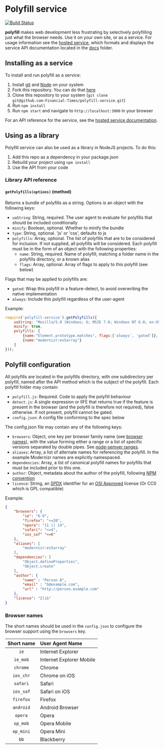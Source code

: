 # Polyfill service

[![Build
Status](https://travis-ci.org/Financial-Times/polyfill-service.svg?branch=master)](https://travis-ci.org/Financial-Times/polyfill-service)

**polyfill** makes web development less frustrating by selectively polyfilling just what the browser needs. Use it on your own site, or as a service.  For usage information see the [hosted service](http://polyfill.webservices.ft.com), which formats and displays the service API documentation located in the [docs](docs/) folder.

## Installing as a service

To install and run polyfill as a service:

1. Install [git](http://git-scm.com/downloads) and [Node](http://nodejs.org) on your system
2. Fork this repository.  You can do that [here](https://github.com/financial-times/polyfill-service/fork)
3. Clone this repository to your system (`git clone git@github.com:Financial-Times/polyfill-service.git`)
4. Run `npm install`
5. Run `npm start` and navigate to `http://localhost:3000` in your browser

For an API reference for the service, see the [hosted service documentation](http://polyfill.webservices.ft.com).

## Using as a library

Polyfill service can also be used as a library in NodeJS projects.  To do this:

1. Add this repo as a dependency in your package.json
2. Rebuild your project using `npm install`
3. Use the API from your code

### Library API reference

#### `getPolyfills(options)` (method)

Returns a bundle of polyfills as a string.  Options is an object with the following keys:

* `uaString`: String, required. The user agent to evaluate for polyfills that should be included conditionally
* `minify`: Boolean, optional. Whether to minify the bundle
* `type`: String, optional. 'js' or 'css', defaults to js
* `polyfills`: Array, optional.  The list of polyfills that are to be considered for inclusion.  If not supplied, all polyfills will be considered.  Each polyfill must be in the form of an object with the following properties:
	* `name`: String, required. Name of polyfill, matching a folder name in the polyfills directory, or a known alias
	* `flags`: Array, optional. Array of flags to apply to this polyfill (see below)

Flags that may be applied to polyfills are:

* `gated`: Wrap this polyfill in a feature-detect, to avoid overwriting the native implementation
* `always`: Include this polyfill regardless of the user-agent

Example:

```javascript
require('polyfill-service').getPolyfills({
	uaString: "Mozilla/5.0 (Windows; U; MSIE 7.0; Windows NT 6.0; en-US)",
	minify: true,
	polyfills: [
		{name:"Element.prototype.matches", flags:['always', 'gated']},
		{name:"modernizr:es5array"}
	]
}));
```

## Polyfill configuration

All polyfills are located in the polyfills directory, with one subdirectory per polyfill, named after the API method which is the subject of the polyfill.  Each polyfill folder may contain:

* `polyfill.js`: Required. Code to apply the polyfill behaviour
* `detect.js`: A single expression or IIFE that returns true if the feature is present in the browser (and the polyfill is therefore not required), false otherwise.  If not present, polyfill cannot be gated.
* `config.json`: A config file conforming to the spec below

The config.json file may contain any of the following keys:

* `browsers`: Object, one key per browser family name (see [browser names](#browser-names)), with the value forming either a range or a list of specific versions separated by double pipes. See [node-semver ranges](https://github.com/npm/node-semver#ranges).
* `aliases`: Array, a list of alternate names for referencing the polyfill.  In the example Modernizr names are explicitly namespaced.
* `dependencies`: Array, a list of canonical polyfill names for polyfills that must be included prior to this one.
* `author`: Object, metadata about the author of the polyfill, following [NPM convention](https://www.npmjs.org/doc/json.html#people-fields-author-contributors)
* `licence`: String, an [SPDX](https://spdx.org/licenses/) identifier for an [OSI Approved](http://opensource.org/licenses/alphabetical) license  (Or CC0 which is GPL compatible)

Example:

```json
{
	"browsers": {
		"ie": "6-9",
		"firefox": "<=20",
		"opera": "11 || 14",
		"safari": "<=4",
		"ios_saf" "<=6"
	},
	"aliases": [
		"modernizr:es5array"
	],
	"dependencies": [
		"Object.defineProperties",
		"Object.create"
	],
	"author": {
		"name" : "Person B",
		"email" : "b@example.com",
		"url" : "http://person.example.com"
	},
	"license": "Zlib"
}
```

### Browser names

The short names should be used in the `config.json` to configure the browser
support using the `browsers` key.

| Short name | User Agent Name          |
|:----------:|:-------------------------|
| `ie`       | Internet Explorer        |
| `ie_mob`   | Internet Explorer Mobile |
| `chrome`   | Chrome                   |
| `ios_chr`  | Chrome on iOS            |
| `safari`   | Safari                   |
| `ios_saf`  | Safari on iOS            |
| `firefox`  | Firefox                  |
| `android`  | Android Browser          |
| `opera`    | Opera                    |
| `op_mob`   | Opera Mobile             |
| `op_mini`  | Opera Mini               |
| `bb`       | Blackberry               |
